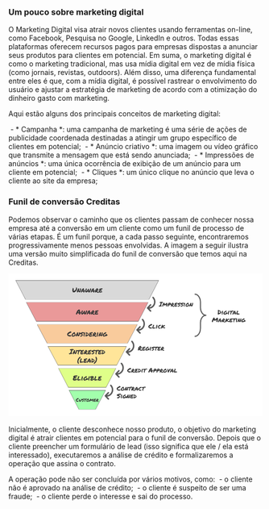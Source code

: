 ### Um pouco sobre marketing digital

O Marketing Digital visa atrair novos clientes usando ferramentas on-line, como Facebook, Pesquisa no Google, LinkedIn e outros. Todas essas plataformas oferecem recursos pagos para empresas dispostas a anunciar seus produtos para clientes em potencial. Em suma, o marketing digital é como o marketing tradicional, mas usa mídia digital em vez de mídia física (como jornais, revistas, outdoors). Além disso, uma diferença fundamental entre eles é que, com a mídia digital, é possível rastrear o envolvimento do usuário e ajustar a estratégia de marketing de acordo com a otimização do dinheiro gasto com marketing.

Aqui estão alguns dos principais conceitos de marketing digital:

 - * Campanha *: uma campanha de marketing é uma série de ações de publicidade coordenada destinadas a atingir um grupo específico de clientes em potencial;
 - * Anúncio criativo *: uma imagem ou vídeo gráfico que transmite a mensagem que está sendo anunciada;
 - * Impressões de anúncios *: uma única ocorrência de exibição de um anúncio para um cliente em potencial;
 - * Cliques *: um único clique no anúncio que leva o cliente ao site da empresa;

### Funil de conversão Creditas

Podemos observar o caminho que os clientes passam de conhecer nossa empresa até a conversão em um cliente como um funil de processo de várias etapas. É um funil porque, a cada passo seguinte, encontraremos progressivamente menos pessoas envolvidas. A imagem a seguir ilustra uma versão muito simplificada do funil de conversão que temos aqui na Creditas.

![conversion_funnel](conversion_funnel.png)

Inicialmente, o cliente desconhece nosso produto, o objetivo do marketing digital é atrair clientes em potencial para o funil de conversão. Depois que o cliente preencher um formulário de lead (isso significa que ele / ela está interessado), executaremos a análise de crédito e formalizaremos a operação que assina o contrato.

A operação pode não ser concluída por vários motivos, como:
 - o cliente não é aprovado na análise de crédito;
 - o cliente é suspeito de ser uma fraude;
 - o cliente perde o interesse e sai do processo.
